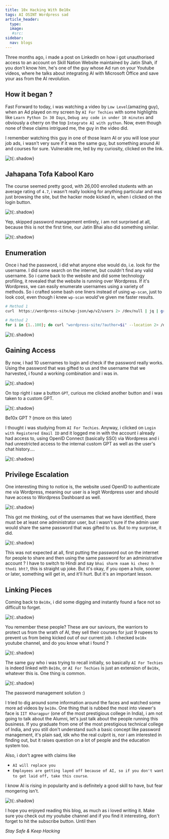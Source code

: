 ```yaml
---
title: 10x Hacking With Be10x
tags: AI OSINT Wordpress sad
article_header:
  type: 
  image:
   #src: 
sidebar: 
  nav: blogs
---
```


Three months ago, i made a post on LinkedIn on how i got unauthorised access to an account on Skill Nation Website maintained by Jatin Shah, if you don't know him, he's one of the guy whose Ad run on your Youtube videos, where he talks about integrating AI with Microsoft Office and save your ass from the AI revolution.

## How it began ?

Fast Forward to today, i was watching a video by `Low Level`(amazing guy), when an Ad played on my screen by `AI For Techies` with some highlights like `Learn Python In 30 Days`, `Debug any code in under 10 minutes` and obviously a cherry on the top `Integrate AI with python`. Now, even though none of these claims intrigued me, the guy in the video did.

I remember watching this guy in one of those learn AI or you will lose your job ads, i wasn't very sure if it was the same guy, but something around AI and courses for sure. Vulnerable me, led by my curiosity, clicked on the link.

![t](/Images/10x/1.png){:.shadow}

## Jahapana Tofa Kabool Karo

The course seemed pretty good, with 26,000 enrolled students with an average rating of `4.7`, i wasn't really looking for anything particular and was just browsing the site, but the hacker mode kicked in, when i clicked on the login button.

![t](/Images/10x/2.png){:.shadow}

Yep, skipped password management entirely, i am not surprised at all, because this is not the first time, our Jatin Bhai also did something similar. 

![t](/Images/10x/3.jpg){:.shadow}

## Enumeration

Once i had the password, i did what anyone else would do, i.e. look for the username. I did some search on the internet, but couldn't find any valid username. So i came back to the website and did some technology profiling, it revealed that the website is running over Wordpress. If it's Wordpress, we can easily enumerate usernames using a variety of methods. So i crafted some bash one liners instead of using `wp-scan`, just to look cool, even though i knew `wp-scan` would've given me faster results.

```bash
# Method 1
curl  https://wordpress-site/wp-json/wp/v2/users 2> /dev/null | jq | grep name | cut -d '"' -f 4 > users.txt

# Method 2
for i in {1..100}; do curl "wordpress-site/?author=$i" --location 2> /dev/null | grep "Author name" | cut -d ':' -f2 | cut -d '<' -f1 > temp;sort -u temp >> users.txt;rm temp;done
```

![t](/Images/10x/4.png){:.shadow}

## Gaining Access

By now, i had 10 usernames to login and check if the password really works. Using the password that was gifted to us and the username that we harvested, i found a working combination and i was in.

![t](/Images/10x/5.png){:.shadow}

On top right i saw a button `GPT`, curious me clicked another button and i was taken to a custom GPT.

![t](/Images/10x/6.png){:.shadow}

Be10x GPT ? (more on this later)

I thought i was studying from `AI For Techies`. Anyway, i clicked on `Login with Registered Email ID` and it logged me in with the account i already had access to, using OpenID Connect (basically SSO) via Wordpress and i had unrestricted access to the internal custom GPT as well as the user's chat history....

![t](/Images/10x/7.png){:.shadow}

## Privilege Escalation

One interesting thing to notice is, the website used OpenID to authenticate me via Wordpress, meaning our user is a legit Wordpress user and should have access to Wordpress Dashboard as well. 

![t](/Images/10x/8.png){:.shadow}

This got me thinking, out of the usernames that we have identified, there must be at least one administrator user, but i wasn't sure if the admin user would share the same password that was gifted to us. But to my surprise, it did.

![t](/Images/10x/9.png){:.shadow}

This was not expected at all, first putting the password out on the internet for people to share and then using the same password for an administrative account ? I have to switch to Hindi and say `bhai sharm naam ki cheez h thodi bht?`, this is straight up joke. But it's okay, if you open a hole, sooner or later, something will get in, and it'll hurt. But it's an important lesson.

## Linking Pieces

Coming back to `Be10x`, i did some digging and instantly found a face not so difficult to forget.

![t](/Images/10x/10.png){:.shadow}

You remember these people? These are our saviours, the warriors to protect us from the wrath of AI, they sell their courses for just 9 rupees to prevent us from being kicked out of our current job. I checked `be10x` youtube channel, and do you know what i found ?

![t](/Images/10x/11.png){:.shadow}

The same guy who i was trying to recall initially, so basically `AI For Techies` is indeed linked with `Be10x`, or `AI For Techies` is just an extension of `Be10x`, whatever this is. One thing is common.

![t](/Images/10x/12.png){:.shadow}

The password management solution :)

I tried to dig around some information around the faces and watched some more ad videos by `be10x`. One thing that is rubbed the most into viewer's face is `IIT Kharagpur` (one of the most prestigious college in India), i am not going to talk about the Alumni, let's just talk about the people running this business. If you graduate from one of the most prestigious technical college of India, and you still don't understand such a basic concept like password management, it's plain sad, idk who the real culprit is, nor i am interested in finding out, but it raises question on a lot of people and the education system too. 

Also, i don't agree with claims like 
- `AI will replace you`
- `Employees are getting layed off because of AI, so if you don't want to get laid off, take this course`.

I know AI is rising in popularity and is definitely a good skill to have, but fear mongering isn't. 

![t](/Images/10x/13.png){:.shadow}

I hope you enjoyed reading this blog, as much as i loved writing it. Make sure you check out my youtube channel and if you find it interesting, don't forget to hit the subscribe button. Until then

*Stay Safe & Keep Hacking*